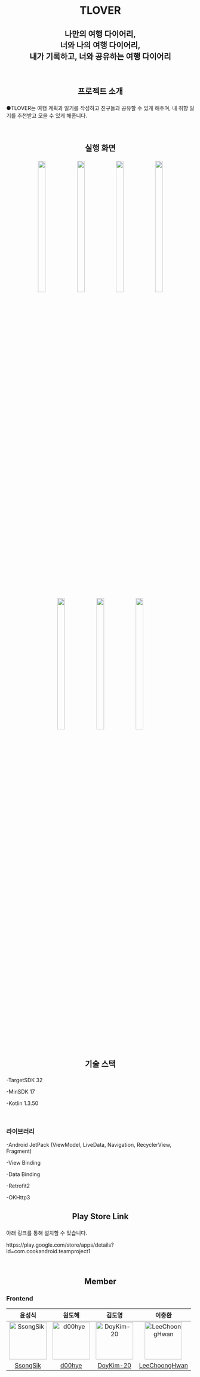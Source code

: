 # <p align="center">TLOVER<p>
<div align="center"><h2>나만의 여행 다이어리, <br>
                                   너와 나의 여행 다이어리, <br>
                                    내가 기록하고, 너와 공유하는 여행 다이어리 <br></h2></div>
                                    <br>
                                    
## <p align="center">프로젝트 소개</p>
●TLOVER는 여행 계획과 일기를 작성하고 친구들과 공유할 수 있게 해주며, 내 취향 일기를 추천받고 모을 수 있게 해줍니다.<br>

<br>


## <p align="center"> 실행 화면 </p>
<p align="center">
<img src="https://i.esdrop.com/d/f/4aTmHoKpdK/e1XUIKy6Fw.png" width="20%" height="30%">
<img src="https://i.esdrop.com/d/f/4aTmHoKpdK/fi5zj22hhM.png" width="20%" height="30%">
<img src="https://i.esdrop.com/d/f/4aTmHoKpdK/2derXfr5UX.png" width="20%" height="30%">
<img src="https://i.esdrop.com/d/f/4aTmHoKpdK/KymaPe8DMn.png" width="20%" height="30%">
<img src="https://i.esdrop.com/d/f/4aTmHoKpdK/RgQmzMcU4E.png" width="20%" height="30%">
<img src="https://i.esdrop.com/d/f/4aTmHoKpdK/oauVvGBsrp.png" width="20%" height="30%">
<img src="https://i.esdrop.com/d/f/4aTmHoKpdK/k4D09tHGe5.png" width="20%" height="30%">
</p>
<br>

## <p align="center"> 기술 스택 </p>


<p> -TargetSDK 32<p>
<p> -MinSDK 17<p>
<p> -Kotlin 1.3.50<p>
<br>
  
### 라이브러리
  <p> -Android JetPack (ViewModel, LiveData, Navigation, RecyclerView, Fragment)
  <p> -View Binding
  <p> -Data Binding
  <p> -Retrofit2
  <p> -OKHttp3
    
    
## <p align="center"> Play Store Link </p>
  <p>아래 링크를 통해 설치할 수 있습니다.<p>
  <p>https://play.google.com/store/apps/details?id=com.cookandroid.teamproject1<p>
  <br>
    
## <p align="center"> Member </p>

### Frontend

|윤성식|원도혜|김도영|이충환|
|:-:|:--:|:-:|:-:|
|<img src="https://avatars.githubusercontent.com/u/83231344?v=4" alt="SsongSik" width="100" height="100">|<img src="https://avatars.githubusercontent.com/u/75851930?v=4" alt="d00hye" width="100" height="100">|<img src="https://avatars.githubusercontent.com/u/62696816?v=4" alt="DoyKim-20" width="100" height="100">|<img src="https://avatars.githubusercontent.com/u/102038187?v=4" alt="LeeChoongHwan" width="100" height="100">|
|[SsongSik](https://github.com/SsongSik)|[d00hye](https://github.com/d00hye)|[DoyKim-20](https://github.com/DoyKim-20)|[LeeChoongHwan](https://github.com/LeeChoongHwan)|
